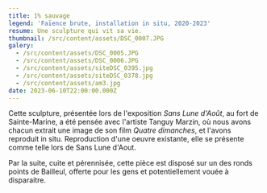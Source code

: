 ```yaml
---
title: 1% sauvage
legend: 'Faïence brute, installation in situ, 2020-2023'
resume: Une sculpture qui vit sa vie.
thumbnail: /src/content/assets/DSC_0007.JPG
galery:
  - /src/content/assets/DSC_0005.JPG
  - /src/content/assets/DSC_0006.JPG
  - /src/content/assets/siteDSC_0395.jpg
  - /src/content/assets/siteDSC_0378.jpg
  - /src/content/assets/am3.jpg
date: 2023-06-10T22:00:00.000Z
---
```


Cette sculpture, présentée lors de l'exposition *Sans Lune d'Août*, au fort de Sainte-Marine, a été pensée avec l'artiste Tanguy Marzin, où nous avons chacun extrait une image de son film *Quatre dimanches*, et l'avons reproduit in situ. Reproduction d'une oeuvre existante, elle se présente comme telle lors de Sans Lune d'Aout.

P﻿ar la suite, cuite et pérennisée, cette pièce est disposé sur un des ronds points de Bailleul, offerte pour les gens et potentiellement vouée à disparaitre.
